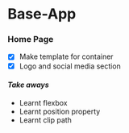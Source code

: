 # Base-App

### Home Page
- [x] Make template for container
- [x] Logo and social media section

#### _Take aways_
* Learnt flexbox
* Learnt position property
* Learnt clip path
